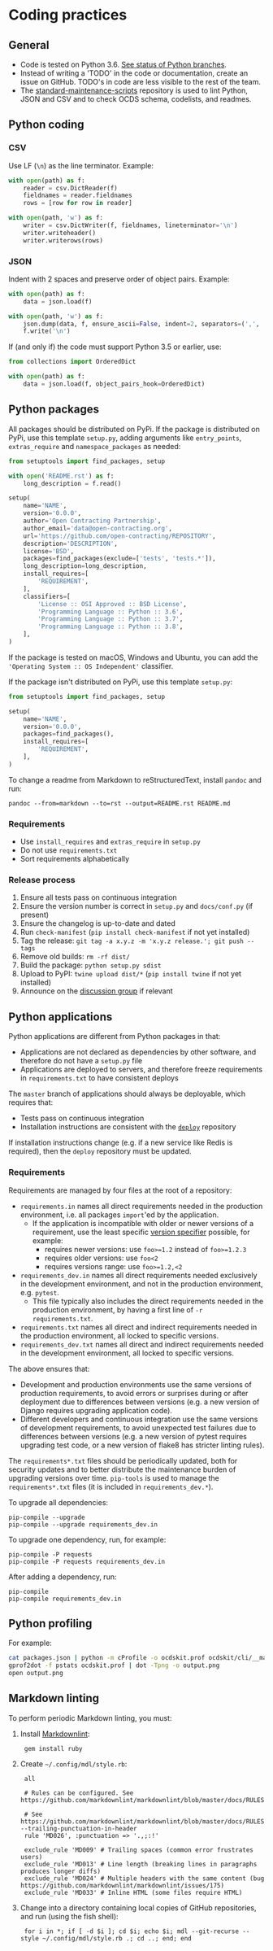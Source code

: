 # Coding practices

## General

* Code is tested on Python 3.6. [See status of Python branches](https://devguide.python.org/#branchstatus).
* Instead of writing a 'TODO' in the code or documentation, create an issue on GitHub. TODO's in code are less visible to the rest of the team.
* The [standard-maintenance-scripts](https://github.com/open-contracting/standard-maintenance-scripts) repository is used to lint Python, JSON and CSV and to check OCDS schema, codelists, and readmes.

## Python coding

### CSV

Use LF (`\n`) as the line terminator. Example:

```python
with open(path) as f:
    reader = csv.DictReader(f)
    fieldnames = reader.fieldnames
    rows = [row for row in reader]

with open(path, 'w') as f:
    writer = csv.DictWriter(f, fieldnames, lineterminator='\n')
    writer.writeheader()
    writer.writerows(rows)
```

### JSON

Indent with 2 spaces and preserve order of object pairs. Example:

```python
with open(path) as f:
    data = json.load(f)

with open(path, 'w') as f:
    json.dump(data, f, ensure_ascii=False, indent=2, separators=(',', ': '))
    f.write('\n')
```

If (and only if) the code must support Python 3.5 or earlier, use:

```python
from collections import OrderedDict

with open(path) as f:
    data = json.load(f, object_pairs_hook=OrderedDict)
```

## Python packages

All packages should be distributed on PyPi. If the package is distributed on PyPi, use this template `setup.py`, adding arguments like `entry_points`, `extras_require` and `namespace_packages` as needed:

```python
from setuptools import find_packages, setup

with open('README.rst') as f:
    long_description = f.read()

setup(
    name='NAME',
    version='0.0.0',
    author='Open Contracting Partnership',
    author_email='data@open-contracting.org',
    url='https://github.com/open-contracting/REPOSITORY',
    description='DESCRIPTION',
    license='BSD',
    packages=find_packages(exclude=['tests', 'tests.*']),
    long_description=long_description,
    install_requires=[
        'REQUIREMENT',
    ],
    classifiers=[
        'License :: OSI Approved :: BSD License',
        'Programming Language :: Python :: 3.6',
        'Programming Language :: Python :: 3.7',
        'Programming Language :: Python :: 3.8',
    ],
)
```

If the package is tested on macOS, Windows and Ubuntu, you can add the `'Operating System :: OS Independent'` classifier.

If the package isn't distributed on PyPi, use this template `setup.py`:

```python
from setuptools import find_packages, setup

setup(
    name='NAME',
    version='0.0.0',
    packages=find_packages(),
    install_requires=[
        'REQUIREMENT',
    ],
)
```

To change a readme from Markdown to reStructuredText, install `pandoc` and run:

    pandoc --from=markdown --to=rst --output=README.rst README.md

### Requirements

* Use `install_requires` and `extras_require` in `setup.py`
* Do not use `requirements.txt`
* Sort requirements alphabetically

### Release process

1. Ensure all tests pass on continuous integration
1. Ensure the version number is correct in `setup.py` and `docs/conf.py` (if present)
1. Ensure the changelog is up-to-date and dated
1. Run `check-manifest` (`pip install check-manifest` if not yet installed)
1. Tag the release: `git tag -a x.y.z -m 'x.y.z release.'; git push --tags`
1. Remove old builds: `rm -rf dist/`
1. Build the package: `python setup.py sdist`
1. Upload to PyPI: `twine upload dist/*` (`pip install twine` if not yet installed)
1. Announce on the [discussion group](https://groups.google.com/a/open-contracting.org/forum/#!forum/standard-discuss) if relevant

## Python applications

Python applications are different from Python packages in that:

* Applications are not declared as dependencies by other software, and therefore do not have a `setup.py` file
* Applications are deployed to servers, and therefore freeze requirements in `requirements.txt` to have consistent deploys

The `master` branch of applications should always be deployable, which requires that:

* Tests pass on continuous integration
* Installation instructions are consistent with the [`deploy`](https://github.com/open-contracting/deploy) repository

If installation instructions change (e.g. if a new service like Redis is required), then the `deploy` repository must be updated.

### Requirements

Requirements are managed by four files at the root of a repository:

* `requirements.in` names all direct requirements needed in the production environment, i.e. all packages `import`'ed by the application.
  * If the application is incompatible with older or newer versions of a requirement, use the least specific [version specifier](https://www.python.org/dev/peps/pep-0440/#version-specifiers) possible, for example:
    * requires newer versions: use `foo>=1.2` instead of `foo>=1.2.3`
    * requires older versions: use `foo<2`
    * requires versions range: use `foo>=1.2,<2`
* `requirements_dev.in` names all direct requirements needed exclusively in the development environment, and not in the production environment, e.g. `pytest`.
    * This file typically also includes the direct requirements needed in the production environment, by having a first line of `-r requirements.txt`.
* `requirements.txt` names all direct and indirect requirements needed in the production environment, all locked to specific versions.
* `requirements_dev.txt` names all direct and indirect requirements needed in the development environment, all locked to specific versions.

The above ensures that:

* Development and production environments use the same versions of production requirements, to avoid errors or surprises during or after deployment due to differences between versions (e.g. a new version of Django requires upgrading application code).
* Different developers and continuous integration use the same versions of development requirements, to avoid unexpected test failures due to differences between versions (e.g. a new version of pytest requires upgrading test code, or a new version of flake8 has stricter linting rules).

The `requirements*.txt` files should be periodically updated, both for security updates and to better distribute the maintenance burden of upgrading versions over time. `pip-tools` is used to manage the `requirements*.txt` files (it is included in `requirements_dev.*`).

To upgrade all dependencies:

```shell
pip-compile --upgrade
pip-compile --upgrade requirements_dev.in
```

To upgrade one dependency, run, for example:

```shell
pip-compile -P requests
pip-compile -P requests requirements_dev.in
```

After adding a dependency, run:

```shell
pip-compile
pip-compile requirements_dev.in
```

## Python profiling

For example:

```bash
cat packages.json | python -m cProfile -o ocdskit.prof ocdskit/cli/__main__.py compile > /dev/null
gprof2dot -f pstats ocdskit.prof | dot -Tpng -o output.png
open output.png
```

## Markdown linting

To perform periodic Markdown linting, you must:

1. Install [Markdownlint](https://github.com/markdownlint/markdownlint):

        gem install ruby

1. Create `~/.config/mdl/style.rb`:

        all

        # Rules can be configured. See https://github.com/markdownlint/markdownlint/blob/master/docs/RULES.md

        # See https://github.com/markdownlint/markdownlint/blob/master/docs/RULES.md#md026---trailing-punctuation-in-header
        rule 'MD026', :punctuation => '.,;:!'

        exclude_rule 'MD009' # Trailing spaces (common error frustrates users)
        exclude_rule 'MD013' # Line length (breaking lines in paragraphs produces longer diffs)
        exclude_rule 'MD024' # Multiple headers with the same content (bug https://github.com/markdownlint/markdownlint/issues/175)
        exclude_rule 'MD033' # Inline HTML (some files require HTML)

1. Change into a directory containing local copies of GitHub repositories, and run (using the fish shell):

        for i in *; if [ -d $i ]; cd $i; echo $i; mdl --git-recurse --style ~/.config/mdl/style.rb .; cd ..; end; end

